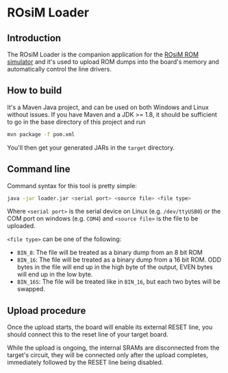 # ROsiM Loader

## Introduction

The ROsiM Loader is the companion application for the [ROsiM ROM simulator](https://github.com/hkzlab/ROsiM) and it's used to upload ROM dumps into the board's memory and automatically control the line drivers.

## How to build

It's a Maven Java project, and can be used on both Windows and Linux without issues. If you have Maven and a JDK >= 1.8, it should be sufficient to go in the base directory of this project and run

```sh
mvn package -f pom.xml
```

You'll then get your generated JARs in the `target` directory.

## Command line

Command syntax for this tool is pretty simple:

```sh
java -jar loader.jar <serial port> <source file> <file type>
```

Where `<serial port>` is the serial device on Linux (e.g. `/dev/ttyUSB0`) or the COM port on windows (e.g. `COM4`) and `<source file>` is the file to be uploaded.

`<file type>` can be one of the following:

- `BIN_8`: The file will be treated as a binary dump from an 8 bit ROM
- `BIN_16`: The file will be treated as a binary dump from a 16 bit ROM. ODD bytes in the file will end up in the high byte of the output, EVEN bytes will end up in the low byte.
- `BIN_16S`: The file will be treated like in `BIN_16`, but each two bytes will be swapped.

## Upload procedure

Once the upload starts, the board will enable its external RESET line, you should connect this to the reset line of your target board.

While the upload is ongoing, the internal SRAMs are disconnected from the target's circuit, they will be connected only after the upload completes, immediately followed by the RESET line being disabled.

